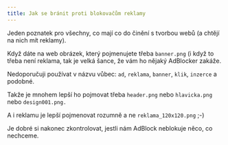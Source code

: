 ```yaml
---
title: Jak se bránit proti blokovačům reklamy
---
```


Jeden poznatek pro všechny, co mají co do činění s tvorbou webů (a chtějí na nich mít reklamy).

Když dáte na web obrázek, který pojmenujete třeba `banner.png` (i když to třeba není reklama, tak je velká šance, že vám ho nějaký AdBlocker zakáže.

Nedoporučuji používat v názvu vůbec: `ad`, `reklama`, `banner`, `klik`, `inzerce`</em> a podobné.

Takže je mnohem lepší ho pojmovat třeba `header.png` nebo `hlavicka.png` nebo `design001.png.`

A i reklamu je lepší pojmenovat rozumně a ne `reklama_120x120.png` ;-)

Je dobré si nakonec zkontrolovat, jestli nám AdBlock neblokuje něco, co nechceme.
